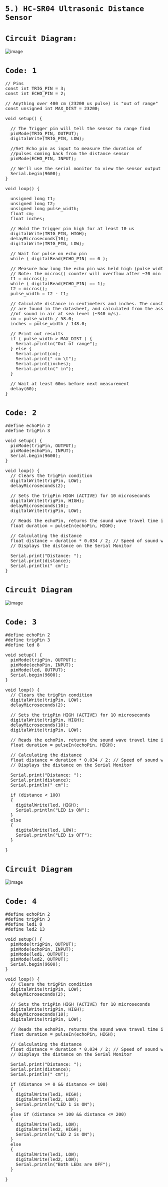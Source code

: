 # `5.) HC-SR04 Ultrasonic Distance Sensor`

# `Circuit Diagram:`

![image](https://user-images.githubusercontent.com/63813881/177359683-34d28689-f3ea-40e1-9b99-e35d168cb8b7.png)

# `Code: 1`
<pre>
// Pins
const int TRIG_PIN = 3;
const int ECHO_PIN = 2;

// Anything over 400 cm (23200 us pulse) is "out of range"
const unsigned int MAX_DIST = 23200;

void setup() {

  // The Trigger pin will tell the sensor to range find
  pinMode(TRIG_PIN, OUTPUT);
  digitalWrite(TRIG_PIN, LOW);

  //Set Echo pin as input to measure the duration of 
  //pulses coming back from the distance sensor
  pinMode(ECHO_PIN, INPUT);

  // We'll use the serial monitor to view the sensor output
  Serial.begin(9600);
}

void loop() {

  unsigned long t1;
  unsigned long t2;
  unsigned long pulse_width;
  float cm;
  float inches;

  // Hold the trigger pin high for at least 10 us
  digitalWrite(TRIG_PIN, HIGH);
  delayMicroseconds(10);
  digitalWrite(TRIG_PIN, LOW);

  // Wait for pulse on echo pin
  while ( digitalRead(ECHO_PIN) == 0 );

  // Measure how long the echo pin was held high (pulse width)
  // Note: the micros() counter will overflow after ~70 min
  t1 = micros();
  while ( digitalRead(ECHO_PIN) == 1);
  t2 = micros();
  pulse_width = t2 - t1;

  // Calculate distance in centimeters and inches. The constants
  // are found in the datasheet, and calculated from the assumed speed
  //of sound in air at sea level (~340 m/s).
  cm = pulse_width / 58.0;
  inches = pulse_width / 148.0;

  // Print out results
  if ( pulse_width > MAX_DIST ) {
    Serial.println("Out of range");
  } else {
    Serial.print(cm);
    Serial.print(" cm \t");
    Serial.print(inches);
    Serial.println(" in");
  }

  // Wait at least 60ms before next measurement
  delay(60);
}
</pre>

# `Code: 2`
<pre>
#define echoPin 2
#define trigPin 3

void setup() {
  pinMode(trigPin, OUTPUT);
  pinMode(echoPin, INPUT);
  Serial.begin(9600);
}

void loop() {
  // Clears the trigPin condition
  digitalWrite(trigPin, LOW);
  delayMicroseconds(2);

  // Sets the trigPin HIGH (ACTIVE) for 10 microseconds
  digitalWrite(trigPin, HIGH);
  delayMicroseconds(10);
  digitalWrite(trigPin, LOW);

  // Reads the echoPin, returns the sound wave travel time in microseconds
  float duration = pulseIn(echoPin, HIGH);

  // Calculating the distance
  float distance = duration * 0.034 / 2; // Speed of sound wave divided by 2 (go and back)
  // Displays the distance on the Serial Monitor

  Serial.print("Distance: ");
  Serial.print(distance);
  Serial.println(" cm");
}
</pre>

# `Circuit Diagram`

![image](https://user-images.githubusercontent.com/63813881/177359859-601427a7-bac8-4954-8488-b022c86f764d.png)

# `Code: 3`
<pre>
#define echoPin 2
#define trigPin 3
#define led 8

void setup() {
  pinMode(trigPin, OUTPUT);
  pinMode(echoPin, INPUT);
  pinMode(led, OUTPUT);
  Serial.begin(9600);
}

void loop() {
  // Clears the trigPin condition
  digitalWrite(trigPin, LOW);
  delayMicroseconds(2);

  // Sets the trigPin HIGH (ACTIVE) for 10 microseconds
  digitalWrite(trigPin, HIGH);
  delayMicroseconds(10);
  digitalWrite(trigPin, LOW);

  // Reads the echoPin, returns the sound wave travel time in microseconds
  float duration = pulseIn(echoPin, HIGH);

  // Calculating the distance
  float distance = duration * 0.034 / 2; // Speed of sound wave divided by 2 (go and back)
  // Displays the distance on the Serial Monitor

  Serial.print("Distance: ");
  Serial.print(distance);
  Serial.println(" cm");

  if (distance < 100)
  {
    digitalWrite(led, HIGH);
    Serial.println("LED is ON");
  }
  else
  {
    digitalWrite(led, LOW);
    Serial.println("LED is OFF");
  }

}
</pre>

# `Circuit Diagram`

![image](https://user-images.githubusercontent.com/63813881/177359986-deb4e592-94f5-4840-97e2-1c120bcc53fe.png)

# `Code: 4`
<pre>
#define echoPin 2
#define trigPin 3
#define led1 8
#define led2 13

void setup() {
  pinMode(trigPin, OUTPUT);
  pinMode(echoPin, INPUT);
  pinMode(led1, OUTPUT);
  pinMode(led2, OUTPUT);
  Serial.begin(9600);
}

void loop() {
  // Clears the trigPin condition
  digitalWrite(trigPin, LOW);
  delayMicroseconds(2);

  // Sets the trigPin HIGH (ACTIVE) for 10 microseconds
  digitalWrite(trigPin, HIGH);
  delayMicroseconds(10);
  digitalWrite(trigPin, LOW);

  // Reads the echoPin, returns the sound wave travel time in microseconds
  float duration = pulseIn(echoPin, HIGH);

  // Calculating the distance
  float distance = duration * 0.034 / 2; // Speed of sound wave divided by 2 (go and back)
  // Displays the distance on the Serial Monitor

  Serial.print("Distance: ");
  Serial.print(distance);
  Serial.println(" cm");

  if (distance >= 0 && distance <= 100)
  {
    digitalWrite(led1, HIGH);
    digitalWrite(led2, LOW);
    Serial.println("LED 1 is ON");
  }
  else if (distance >= 100 && distance <= 200)
  {
    digitalWrite(led1, LOW);
    digitalWrite(led2, HIGH);
    Serial.println("LED 2 is ON");
  }
  else
  {
    digitalWrite(led1, LOW);
    digitalWrite(led2, LOW);
    Serial.println("Both LEDs are OFF");
  }

}
</pre>

